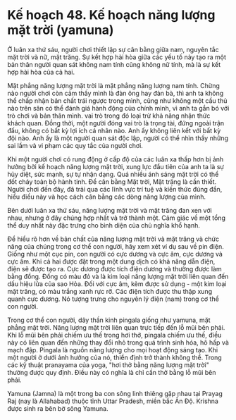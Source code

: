 # Kế hoạch 48. Kế hoạch năng lượng mặt trời (yamuna)

Ở luân xa thứ sáu, người chơi thiết lập sự cân bằng giữa nam, nguyên tắc mặt trời và nữ, mặt trăng. Sự kết hợp hài hòa giữa các yếu tố này tạo ra một bản thân người quan sát không nam tính cũng không nữ tính, mà là sự kết hợp hài hòa của cả hai.

Mặt phẳng năng lượng mặt trời là mặt phẳng năng lượng nam tính. Chừng nào người chơi còn cảm thấy mình là đàn ông hay đàn bà, thì anh ta không thể chấp nhận bản chất trái ngược trong mình, cũng như không một cầu thủ nào trên sân có thể đánh giá hành động của chính mình, vì anh ta gắn bó với trò chơi và bản thân mình. vai trò trong đó loại trừ khả năng nhận thức khách quan. Đồng thời, một người đóng vai trò là trọng tài, đứng ngoài trận đấu, không có bất kỳ lợi ích cá nhân nào. Anh ấy không liên kết với bất kỳ đội nào. Anh ấy là một người quan sát độc lập, người có thể nhìn thấy những sai lầm và vi phạm các quy tắc của người chơi.

Khi một người chơi có rung động ở cấp độ của các luân xa thấp hơn bị ảnh hưởng bởi kế hoạch năng lượng mặt trời, xung lực đầu tiên của anh ta là sự hủy diệt, sức mạnh, sự tự nhận dạng. Quá nhiều ánh sáng mặt trời có thể đốt cháy toàn bộ hành tinh. Để cân bằng Mặt trời, Mặt trăng là cần thiết. Người chơi đến đây, đã trải qua các lĩnh vực trí tuệ và kiến thức đúng đắn, hiểu điều này và học cách cân bằng các dòng năng lượng của mình.

Bên dưới luân xa thứ sáu, năng lượng mặt trời và mặt trăng đan xen với nhau, nhưng ở đây chúng hợp nhất và trở thành một. Cảm giác về một tổng thể duy nhất này đặc trưng cho bình diện của chủ nghĩa khổ hạnh.

Để hiểu rõ hơn về bản chất của năng lượng mặt trời và mặt trăng và chức năng của chúng trong cơ thể con người, hãy xem xét ví dụ sau về pin điện. Giống như một cục pin, con người có cực dương và cực âm, cực dương và cực âm. Khi cả hai được đặt trong một dung dịch có khả năng dẫn điện, điện sẽ được tạo ra. Cực dương được tích điện dương và thường được làm bằng đồng. Đồng có màu đỏ và là kim loại năng lượng mặt trời liên quan đến dấu hiệu lửa của sao Hỏa. Đối với cực âm, kẽm được sử dụng - một kim loại mặt trăng, có màu trắng xanh rực rỡ. Các điện tích được thu thập xung quanh cực dương. Nó tượng trưng cho nguyên lý điện (nam) trong cơ thể con người.

Trong cơ thể con người, dây thần kinh pingala giống như yamuna, mặt phẳng mặt trời. Năng lượng mặt trời liên quan trực tiếp đến lỗ mũi bên phải. Khi lỗ mũi bên phải chiếm ưu thế trong hơi thở, pingala chiếm ưu thế, điều này có liên quan đến những thay đổi nhỏ trong quá trình sinh hóa, hô hấp và mạch đập. Pingala là nguồn năng lượng cho mọi hoạt động sáng tạo. Khi một người ở dưới ảnh hưởng của nó, thiền định trở thành không thể. Trong các kỹ thuật pranayama của yoga, "hơi thở bằng năng lượng mặt trời" thường được quy định. Điều này có nghĩa là chỉ cần thở bằng lỗ mũi bên phải.

Yamuna (Jamna) là một trong ba con sông linh thiêng gặp nhau tại Prayag Raj (nay là Allahabad) thuộc tỉnh Uttar Pradesh, miền bắc Ấn Độ. Krishna được sinh ra bên bờ sông Yamuna.
